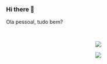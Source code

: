 ### Hi there 👋

Ola pessoal, tudo bem?

<br>

<!-- REDES SOCIAIS -->
<div align="center">
  
  <a href="https://instagram.com/08Arnhold" target="_blank"><img src="https://img.shields.io/badge/-Instagram-%23E4405F?style=for-the-badge&logo=instagram&logoColor=white" target="_blank"></a>
 
  
  ![](https://visitor-badge.glitch.me/badge?page_id=gus-caetano)
</div>
